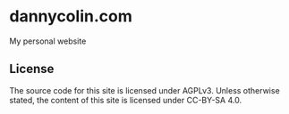 # dannycolin.com

My personal website

## License

The source code for this site is licensed under AGPLv3. Unless otherwise
stated, the content of this site is licensed under CC-BY-SA 4.0.

